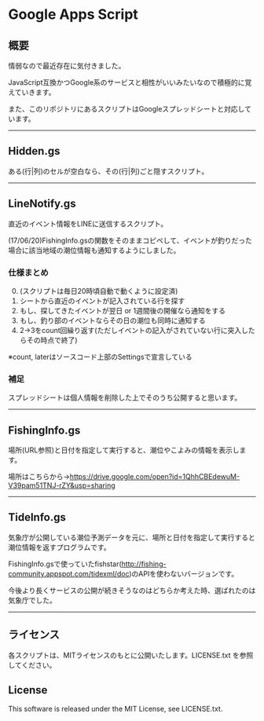# Google Apps Script

## 概要
情弱なので最近存在に気付きました。

JavaScript互換かつGoogle系のサービスと相性がいいみたいなので積極的に覚えていきます。

また、このリポジトリにあるスクリプトはGoogleスプレッドシートと対応しています。

-----

## Hidden.gs
ある(行|列)のセルが空白なら、その(行|列)ごと隠すスクリプト。

-----

## LineNotify.gs
直近のイベント情報をLINEに送信するスクリプト。

(17/06/20)FishingInfo.gsの関数をそのままコピペして、イベントが釣りだった場合に該当地域の潮位情報も通知するようにしました。

### 仕様まとめ

0. (スクリプトは毎日20時頃自動で動くように設定済)
1. シートから直近のイベントが記入されている行を探す
2. もし、探してきたイベントが翌日 or 1週間後の開催なら通知をする
3. もし、釣り部のイベントならその日の潮位も同時に通知する
4. 2->3をcount回繰り返す(ただしイベントの記入がされていない行に突入したらその時点で終了)

※count, laterはソースコード上部のSettingsで宣言している

### 補足
スプレッドシートは個人情報を削除した上でそのうち公開すると思います。

-----

## FishingInfo.gs
場所(URL参照)と日付を指定して実行すると、潮位やこよみの情報を表示します。

場所はこちらから→https://drive.google.com/open?id=1QhhCBEdewuM-V39pam51TNJ-rZY&usp=sharing

-----

## TideInfo.gs
気象庁が公開している潮位予測データを元に、場所と日付を指定して実行すると潮位情報を返すプログラムです。

FishingInfo.gsで使っていたfishstar(http://fishing-community.appspot.com/tidexml/doc)のAPIを使わないバージョンです。

今後より長くサービスの公開が続きそうなのはどちらか考えた時、選ばれたのは気象庁でした。

-----

## ライセンス

各スクリプトは、MITライセンスのもとに公開いたします。LICENSE.txt を参照してください。

## License

This software is released under the MIT License, see LICENSE.txt.
